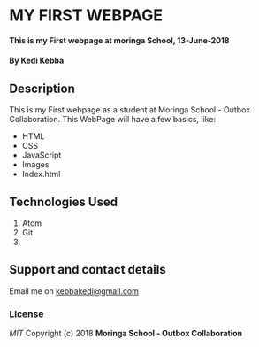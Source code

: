 # MY FIRST WEBPAGE

#### This is my First webpage at moringa School, 13-June-2018
#### By **Kedi Kebba**

## Description
This is my First webpage as a student at Moringa School - Outbox Collaboration. This WebPage will have a few basics, like:
* HTML
* CSS
* JavaScript
* Images
* Index.html

## Technologies Used
1. Atom
2. Git
3.
## Support and contact details
Email me on kebbakedi@gmail.com
### License
*MIT*
Copyright (c) 2018 **Moringa School - Outbox Collaboration**
